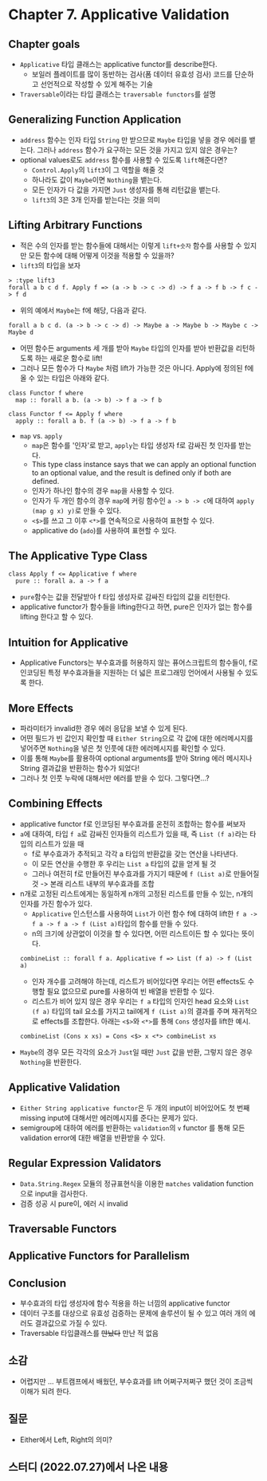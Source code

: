 # Chapter 7. Applicative Validation

## Chapter goals
- `Applicative` 타입 클래스는 applicative functor를 describe한다. 
  - 보일러 플레이트를 많이 동반하는 검사(폼 데이터 유효성 검사) 코드를 단순하고 선언적으로 작성할 수 있게 해주는 기술
- `Traversable`이라는 타입 클래스는 `traversable functors`를 설명

## Generalizing Function Application
- `address` 함수는 인자 타입 `String` 만 받으므로 `Maybe` 타입을 넣을 경우 에러를 뱉는다. 그러나 `address` 함수가 요구하는 모든 것을 가지고 있지 않은 경우는?
- optional values로도 `address` 함수를 사용할 수 있도록 `lift`해준다면? 
  - `Control.Apply`의 `lift3`이 그 역할을 해줄 것
  - 하나라도 값이 `Maybe`이면 `Nothing`을 뱉는다.
  - 모든 인자가 다 값을 가지면 `Just` 생성자를 통해 리턴값을 뱉는다.
  - `lift3`의 3은 3개 인자를 받는다는 것을 의미

## Lifting Arbitrary Functions
- 적은 수의 인자를 받는 함수들에 대해서는 이렇게 `lift+숫자` 함수를 사용할 수 있지만 모든 함수에 대해 어떻게 이것을 적용할 수 있을까?
- `lift3`의 타입을 보자
```
> :type lift3
forall a b c d f. Apply f => (a -> b -> c -> d) -> f a -> f b -> f c -> f d
```
- 위의 예에서 `Maybe`는 f에 해당, 다음과 같다.
```
forall a b c d. (a -> b -> c -> d) -> Maybe a -> Maybe b -> Maybe c -> Maybe d
```
- 어떤 함수든 arguments 세 개를 받아 `Maybe` 타입의 인자를 받아 반환값을 리턴하도록 하는 새로운 함수로 lift!
- 그러나 모든 함수가 다 `Maybe` 처럼 lift가 가능한 것은 아니다. Apply에 정의된 f에 올 수 있는 타입은 아래와 같다.
```
class Functor f where
  map :: forall a b. (a -> b) -> f a -> f b

class Functor f <= Apply f where
  apply :: forall a b. f (a -> b) -> f a -> f b
```
- `map` vs. `apply`
  - `map`은 함수를 '인자'로 받고, `apply`는 타입 생성자 f로 감싸진 첫 인자를 받는다.
  - This type class instance says that we can apply an optional function to an optional value, and the result is defined only if both are defined.
  - 인자가 하나인 함수의 경우 `map`을 사용할 수 있다.
  - 인자가 두 개인 함수의 경우 `map`에 커링 함수인 `a -> b -> c`에 대하여 `apply (map g x) y)`로 만들 수 있다.
  - `<$>`를 쓰고 그 이후 `<*>`를 연속적으로 사용하여 표현할 수 있다.
  - applicative do (`ado`)를 사용하여 표현할 수 있다.

## The Applicative Type Class
```
class Apply f <= Applicative f where
  pure :: forall a. a -> f a
```
- `pure`함수는 값을 전달받아 f 타입 생성자로 감싸진 타입의 값을 리턴한다.
- applicative functor가 함수들을 lifting한다고 하면, pure은 인자가 없는 함수를 lifting 한다고 할 수 있다.

## Intuition for Applicative
- Applicative Functors는 부수효과를 허용하지 않는 퓨어스크립트의 함수들이, f로 인코딩된 특정 부수효과들을 지원하는 더 넓은 프로그래밍 언어에서 사용될 수 있도록 한다.


## More Effects
- 파라미터가 invalid한 경우 에러 응답을 보낼 수 있게 된다.
- 어떤 필드가 빈 값인지 확인할 때 `Either String`으로 각 값에 대한 에러메시지를 넣어주면 `Nothing`을 넣은 첫 인풋에 대한 에러메시지를 확인할 수 있다.
- 이를 통해 `Maybe`를 활용하여 optional arguments를 받아 String 에러 메시지나 String 결과값을 반환하는 함수가 되었다!
- 그러나 첫 인풋 누락에 대해서만 에러를 받을 수 있다. 그렇다면...?
  
## Combining Effects
- applicative functor f로 인코딩된 부수효과를 온전히 조합하는 함수를 써보자
- `a`에 대하여, 타입 `f a`로 감싸진 인자들의 리스트가 있을 때, 즉 `List (f a)`라는 타입의 리스트가 있을 때
  - f로 부수효과가 추적되고 각각 a 타입의 반환값을 갖는 연산을 나타낸다.
  - 이 모든 연산을 수행한 후 우리는 `List a` 타입의 값을 얻게 될 것
  - 그러나 여전히 f로 만들어진 부수효과를 가지기 때문에 `f (List a)`로 만들어질 것 -> 본래 리스트 내부의 부수효과를 조합
- n개로 고정된 리스트에게는 동일하게 n개의 고정된 리스트를 만들 수 있는, n개의 인자를 가진 함수가 있다.
  - `Applicative` 인스턴스를 사용하여 `List`가 이런 함수 f에 대하여 lift한 `f a -> f a -> f a -> f (List a)`타입의 함수를 만들 수 있다. 
  - n의 크기에 상관없이 이것을 할 수 있다면, 어떤 리스트이든 할 수 있다는 뜻이다.
  ```
  combineList :: forall f a. Applicative f => List (f a) -> f (List a)
  ```
  - 인자 개수를 고려해야 하는데, 리스트가 비어있다면 우리는 어떤 effects도 수행할 필요 없으므로 pure를 사용하여 빈 배열을 반환할 수 있다.
  - 리스트가 비어 있지 않은 경우 우리는 `f a` 타입의 인자인 head 요소와 `List (f a)` 타입의 tail 요소를 가지고 tail에게 `f (List a)`의 결과를 주며 재귀적으로 effects를 조합한다. 아래는 `<$>`와 `<*>`를 통해 `Cons` 생성자를 lift한 예시.
  ```
  combineList (Cons x xs) = Cons <$> x <*> combineList xs
  ```
- `Maybe`의 경우 모든 각각의 요소가 `Just`일 때만 `Just` 값을 반환, 그렇지 않은 경우 `Nothing`을 반환한다.

## Applicative Validation
- `Either String applicative functor`은 두 개의 input이 비어있어도 첫 번째 missing input에 대해서만 에러메시지를 준다는 문제가 있다.
- semigroup에 대하여 에러를 반환하는 `validation`의 `v` functor 를 통해 모든 validation error에 대한 배열을 반환받을 수 있다.

## Regular Expression Validators
- `Data.String.Regex` 모듈의 정규표현식을 이용한 `matches` validation function으로 input을 검사한다. 
- 검증 성공 시 pure이, 에러 시 invalid

## Traversable Functors
## Applicative Functors for Parallelism

## Conclusion
- 부수효과의 타입 생성자에 함수 적용을 하는 너낌의 applicative functor
- 데이터 구조를 대상으로 유효성 검증하는 문제에 솔루션이 될 수 있고 여러 개의 에러도 결과값으로 가질 수 있다.
- Traversable 타입클래스를 ~~만났다~~ 만난 적 없음 

## 소감
- 어렵지만 ... 부트캠프에서 배웠던, 부수효과를 lift 어쩌구저쩌구 했던 것이 조금씩 이해가 되려 한다.

## 질문
- Either에서 Left, Right의 의미?

## 스터디 (2022.07.27)에서 나온 내용
